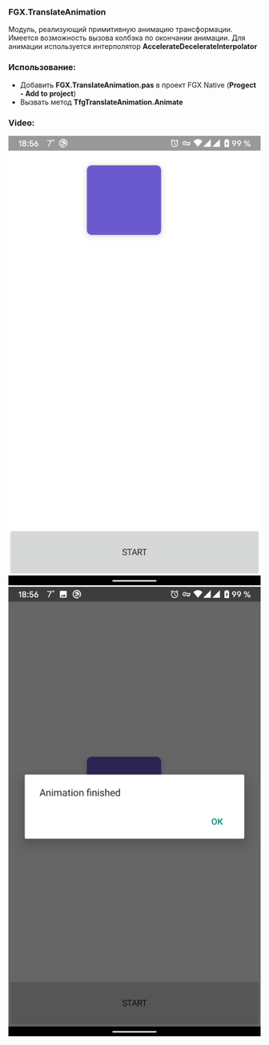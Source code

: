 ### FGX.TranslateAnimation

 Модуль, реализующий примитивную анимацию трансформации. Имеется возможность вызова колбэка по окончании анимации. Для анимации используется интерполятор **AccelerateDecelerateInterpolator**
 
 ### Использование:
 
 - Добавить **FGX.TranslateAnimation.pas** в проект FGX Native (**Progect - Add to project**)
 - Вызвать метод **TfgTranslateAnimation.Animate**
 
 ### Video:
 ![before animation](https://github.com/sinuke/FGX.FGX.TranslateAnimation/blob/master/scr1.png)
 ![finish animatiion](https://github.com/sinuke/FGX.FGX.TranslateAnimation/blob/master/scr2.png)
